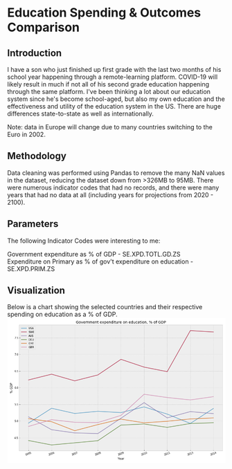# Education Spending & Outcomes Comparison

## Introduction
I have a son who just finished up first grade with the last two months of his school year happening through a remote-learning platform. COVID-19 will likely result in much if not all of his second grade education happening through the same platform. I've been thinking a lot about our education system since he's become school-aged, but also my own education and the effectiveness and utility of the education system in the US. There are huge differences state-to-state as well as internationally. 

Note: data in Europe will change due to many countries switching to the Euro in 2002.

## Methodology
Data cleaning was performed using Pandas to remove the many NaN values in the dataset, reducing the dataset down from >326MB to 95MB. There were numerous indicator codes that had no records, and there were many years that had no data at all (including years for projections from 2020 - 2100).

## Parameters
The following Indicator Codes were interesting to me:

   Government expenditure as % of GDP - SE.XPD.TOTL.GD.ZS  
   Expenditure on Primary as % of gov't expenditure on education - SE.XPD.PRIM.ZS  

## Visualization
Below is a chart showing the selected countries and their respective spending on education as a % of GDP.
![alt text](./images/GDPs.png "Countries' spending on education")